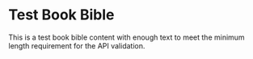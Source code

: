 # Test Book Bible

This is a test book bible content with enough text to meet the minimum length requirement for the API validation.